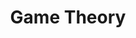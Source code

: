 ---
weight: 2200
title: Game Theory
icon: games
description: Game Theory includes topics like Basic concepts, Sprague-Grundy Theorem, etc.
date: 
lastmod: 
draft: false
---